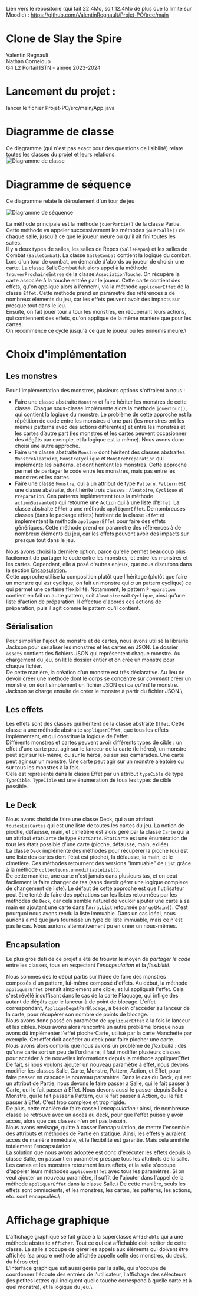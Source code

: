 Lien vers le repositorie (qui fait 22.4Mo, soit 12.4Mo de plus que la limite sur Moodle) : https://github.com/ValentinRegnault/Projet-PO/tree/main


# Clone de Slay the Spire

Valentin Regnault\
Nathan Corneloup\
G4 L2 Portail ISTN - année 2023-2024


# Lancement du projet : 
lancer le fichier Projet-PO/src/main/App.java

# Diagramme de classe
Ce diagramme (qui n'est pas exact pour des questions de lisibilité) relate toutes les classes du projet et leurs relations.\
![Diagramme de classe](imageReadme/diagrammeDeClasse.png)


# Diagramme de séquence
Ce diagramme relate le déroulement d'un tour de jeu


![Diagramme de séquence](imageReadme/diagrammeSequence.png)


La méthode principale est la méthode `jouerPartie()` de la classe Partie. Cette méthode va appeler successivement les méthodes `jouerSalle()` de chaque salle, jusqu'à ce que le joueur meure ou qu'il ait fini toutes les salles.\
Il y a deux types de salles, les salles de Repos (`SalleRepos`) et les salles de Combat (`SalleCombat`). La classe `SalleCombat` contient la logique du combat.\
Lors d'un tour de combat, on demande d'abords au joueur de choisir une carte. La classe SalleCombat fait alors appel à la méthode `trouverProchaineEntree` de la classe `AssociationTouche`. On récupère la carte associée à la touche entrée par le joueur. Cette carte contient des effets, qu'on applique alors à l'ennemi, via la méthode `appliquerEffet` de la classe `Effet`. Cette méthode prend en paramètre des références à de nombreux éléments du jeu, car les effets peuvent avoir des impacts sur presque tout dans le jeu.\
Ensuite, on fait jouer tour à tour les monstres, en récupérant leurs actions, qui contiennent des effets, qu'on applique de la même manière que pour les cartes.\
On recommence ce cycle jusqu'à ce que le joueur ou les ennemis meure.\


# Choix d'implémentation


## Les monstres
Pour l'implémentation des monstres, plusieurs options s'offraient à nous :
- Faire une classe abstraite `Monstre` et faire hériter les monstres de cette classe. Chaque sous-classe implémente alors la méthode `jouerTour()`, qui contient la logique du monstre. Le problème de cette approche est la répétition de code entre les monstres d'une part (les monstres ont les mêmes patterns avec des actions différentes) et entre les monstres et les cartes d’autre part (les monstres et les cartes peuvent occasionner des dégâts par exemple, et la logique est la même). Nous avons donc choisi une autre approche.
- Faire une classe abstraite `Monstre` dont héritent des classes abstraites `MonstreAleatoire`, `MonstreCyclique` et `MonstrePréparation` qui implémente les patterns, et dont héritent les monstres. Cette approche permet de partager le code entre les monstres, mais pas entre les monstres et les cartes.
- Faire une classe `Monstre`, qui a un attribut de type `Pattern`. `Pattern` est une classe abstraite, dont hérite trois classes : `Aleatoire`, `Cyclique` et `Preparation`. Ces patterns implémentent tous la méthode `actionSuivante()` qui retourne une `Action` qui à une liste d'`Effet`. La classe abstraite `Effet` a une méthode `appliquerEffet`. De nombreuses classes (dans le package effets) héritent de la classe `Effet` et implémentent la méthode `appliquerEffet` pour faire des effets génériques. Cette méthode prend en paramètre des références à de nombreux éléments du jeu, car les effets peuvent avoir des impacts sur presque tout dans le jeu.


Nous avons choisi la dernière option, parce qu'elle permet beaucoup plus facilement de partager le code entre les monstres, et entre les monstres et les cartes. Cependant, elle a posé d'autres enjeux, que nous discutons dans la section [Encapsulation](#Encapsulation).\
Cette approche utilise la composition plutôt que l'héritage (plutôt que faire un monstre qui *est* cyclique, on fait un monstre qui *a* un pattern cyclique) ce qui permet une certaine flexibilité. Notamment, le pattern `Preparation` contient en fait un autre pattern, soit `Aleatoire` soit `Cyclique`, ainsi qu'une liste d'action de préparation. Il effectue d'abords ces actions de préparation, puis il agit comme le pattern qu'il contient.


## Sérialisation


Pour simplifier l'ajout de monstre et de cartes, nous avons utilisé la librairie Jackson pour sérialiser les monstres et les cartes en JSON. Le dossier `assets` contient des fichiers JSON qui représentent chaque monstre. Au chargement du jeu, on lit le dossier entier et on crée un monstre pour chaque fichier.\
De cette manière, la création d'un monstre est très déclarative. Au lieu de devoir créer une méthode dont le corps se concentre sur *comment* créer un monstre, on écrit simplement un fichier JSON qui *ce qu'est* le monstre. Jackson se charge ensuite de créer le monstre à partir du fichier JSON.\


## Les effets
Les effets sont des classes qui héritent de la classe abstraite `Effet`. Cette classe a une méthode abstraite `appliquerEffet`, que tous les effets implémentent, et qui constitue la logique de l'effet.\
Différents monstres et cartes peuvent avoir différents types de cible : un effet d'une carte peut agir sur le lanceur de la carte (le héros), un monstre peut agir sur lui-même, ou sur le héros, ou sur ses camarades. Une carte peut agir sur un monstre. Une carte peut agir sur un monstre aléatoire ou sur tous les monstres à la fois.\
Cela est représenté dans la classe Effet par un attribut `typeCible` de type `TypeCible`. `TypeCible` est une énumération de tous les types de cible possible.

## Le Deck

Nous avons choisi de faire une classe Deck, qui a un attribut `toutesLesCartes` qui est une liste de toutes les cartes du jeu. La notion de pioche, défausse, main, et cimetière est alors géré par la classe `Carte` qui a un attribut `etatCarte` de type `EtatCarte`. `EtatCarte` est une énumération de tous les états possible d'une carte (pioche, défausse, main, exilée).\
La classe `Deck` implémente des méthodes pour récupérer la pioche (qui est une liste des cartes dont l'état est pioche), la défausse, la main, et le cimetière. Ces méthodes retournent des versions "immuable" de `List` grâce à la méthode `collections.unmodifiableList()`.\
De cette manière, une carte n'est jamais dans plusieurs tas, et on peut facilement la faire changer de tas (sans devoir gérer une logique complexe de changement de liste). Le défaut de cette approche est que l'utilisateur peut être tenté de faire des opérations sur les listes retournées par les méthodes de `Deck`, car cela semble naturel de vouloir ajouter une carte à sa main en ajoutant une carte dans l'`ArrayList` retournée par `getMain()`. C'est pourquoi nous avons rendu la liste immuable. Dans un cas idéal, nous aurions aimé que java fournisse un type de liste immuable, mais ce n'est pas le cas. Nous aurions alternativement pu en créer un nous-mêmes.

## Encapsulation

Le plus gros défi de ce projet a été de trouver le moyen de *partager le code* entre les classes, tous en respectant l'*encapsulation* et la *flexibilité*.

Nous sommes dès le début partis sur l'idée de faire des monstres composés d'un pattern, lui-même composé d'effets. Au début, la méthode `appliquerEffet` prenait simplement une cible, et lui appliquait l'effet. Cela s'est révélé insuffisant dans le cas de la carte Plaquage, qui inflige des autant de dégâts que le lanceur à de point de blocage. L'effet correspondant, `AppliqueDegatParBlocage`, a besoin d'accéder au lanceur de la carte, pour récupérer son nombre de points de blocage.\
Nous avons donc passé en paramètre de `appliquerEffet` à la fois le lanceur et les cibles. Nous avons alors rencontré un autre problème lorsque nous avons dû implémenter l'effet piocherCarte, utilisé par la carte Manchette par exemple. Cet effet doit accéder au deck pour faire piocher une carte.\
Nous avons alors compris que nous avions un problème de *flexibilité* : dès qu'une carte sort un peu de l'ordinaire, il faut modifier plusieurs classes pour accéder à de nouvelles informations depuis la méthode appliquerEffet. De fait, si nous voulons ajouter un nouveau paramètre à effet, nous devons modifier les classes Salle, Carte, Monstre, Pattern, Action, et Effet, pour faire passer en cascade le nouveau paramètre. Dans le cas du Deck, qui est un attribut de Partie, nous devons le faire passer à Salle, qui le fait passer à Carte, qui le fait passer à Effet. Nous devons aussi le passer depuis Salle à Monstre, qui le fait passer à Pattern, qui le fait passer à Action, qui le fait passer à Effet. C'est trop complexe et trop rigide.\
De plus, cette manière de faire casse l'*encapsulation* : ainsi, de nombreuse classe se retrouve avec un accès au deck, pour que l'effet puisse y avoir accès, alors que ces classes n'en ont pas besoin.\
Nous avons envisagé, quitte à casser l'encapsulation, de mettre l'ensemble des attributs et méthodes de Partie en statique. Ainsi, les effets y auraient accès de manière immédiate, et la flexibilité est garantie. Mais cela annihile totalement l'encapsulation.\
La solution que nous avons adoptée est donc d'exécuter les effets depuis la classe Salle, en passant en paramètre presque tous les attributs de la salle. Les cartes et les monstres retournent leurs effets, et la salle s'occupe d'appeler leurs méthodes `appliquerEffet` avec tous les paramètres. Si on veut ajouter un nouveau paramètre, il suffit de l'ajouter dans l'appel de la méthode `appliquerEffet` dans la classe Salle.\ De cette manière, seuls les effets sont omniscients, et les monstres, les cartes, les patterns, les actions, etc. sont encapsulés.\

# Affichage graphique

L'affichage graphique se fait grâce à la superclasse `Affichable` qui a une méthode abstraite `afficher`. Tout ce qui est affichable doit hériter de cette classe. La salle s'occupe de gérer les appels aux éléments qui doivent être affichés (sa propre méthode affichée appelle celle des monstres, du deck, du héros etc).\
L'interface graphique est aussi gérée par la salle, qui s'occupe de coordonner l'écoute des entrées de l'utilisateur, l'affichage des sélecteurs (les petites lettres qui indiquent quelle touche correspond à quelle carte et à quel monstre), et la logique du jeu.\
